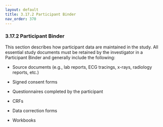 ```yaml
---
layout: default
title: 3.17.2 Participant Binder
nav_order: 370
---
```


### 3.17.2 Participant Binder

This section describes how participant data are maintained in the study.
All essential study documents must be retained by the investigator in a
Participant Binder and generally include the following:

-   Source documents (e.g., lab reports, ECG tracings, x-rays, radiology
    reports, etc.)

-   Signed consent forms

-   Questionnaires completed by the participant

-   CRFs

-   Data correction forms

-   Workbooks

